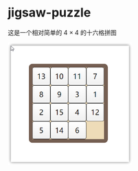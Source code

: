 # jigsaw-puzzle
这是一个相对简单的 4 × 4 的十六格拼图

<img src="./puzzle/image-20200513142106745.png" style="zoom:67%;" />

